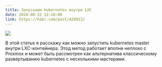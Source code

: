 ```yaml
---
title: Запускаем kubernetes внутри LXC
date: 2018-08-22 12:18:00
link: https://habr.com/post/420913/
---
```


![](https://habrastorage.org/webt/ku/7d/fb/ku7dfbo93q4kk2a53rvhv-9p2qy.png)

В этой статье я расскажу как можно запустить kubernetes master внутри LXC-контейнера.
Этод метод работает вполне неплохо с Proxmox и может быть рассмотрен как альтернатива классическому развертыванию kubernetes с несколькими мастерами.

<!--more-->
